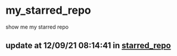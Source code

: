# my_starred_repo
show me my starred repo

update at 12/09/21 08:14:41 in [starred_repo](./index.html)
---

